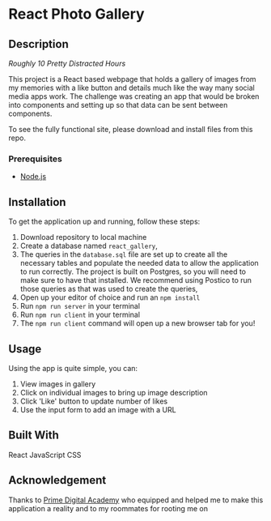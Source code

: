 # React Photo Gallery

## Description

_Roughly 10 Pretty Distracted Hours_

This project is a React based webpage that holds a gallery of images from my memories with a like button and details much like the way many social media apps work. The challenge was creating an app that would be broken into components and setting up so that data can be sent between components.

To see the fully functional site, please download and install files from this repo.

### Prerequisites

- [Node.js](https://nodejs.org/en/)

## Installation

To get the application up and running, follow these steps:

1. Download repository to local machine 
2. Create a database named `react_gallery`,
3. The queries in the `database.sql` file are set up to create all the necessary tables and populate the needed data to allow the application to run correctly. The project is built on Postgres, so you will need to make sure to have that installed. We recommend using Postico to run those queries as that was used to create the queries,
4. Open up your editor of choice and run an `npm install` 
5. Run `npm run server` in your terminal 
6. Run `npm run client` in your terminal
7. The `npm run client` command will open up a new browser tab for you!

## Usage
Using the app is quite simple, you can:

1. View images in gallery
2. Click on individual images to bring up image description
3. Click 'Like' button to update number of likes
4. Use the input form to add an image with a URL

## Built With

React
JavaScript
CSS

## Acknowledgement
Thanks to [Prime Digital Academy](www.primeacademy.io) who equipped and helped me to make this application a reality and to my roommates for rooting me on
